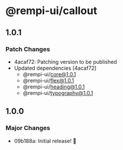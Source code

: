 # @rempi-ui/callout

## 1.0.1

### Patch Changes

- 4acaf72: Patching version to be published
- Updated dependencies [4acaf72]
  - @rempi-ui/core@1.0.1
  - @rempi-ui/flex@1.0.1
  - @rempi-ui/heading@1.0.1
  - @rempi-ui/typography@1.0.1

## 1.0.0

### Major Changes

- 09b188a: Initial release! 🎉
